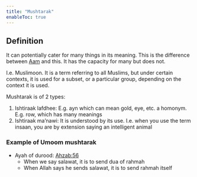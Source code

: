 ```yaml
---
title: "Mushtarak"
enableToc: true
---
```

## Definition
It can potentially cater for many things in its meaning. This is the difference between [Aam](Usul%20Fiqh/Quranic%20words/Aam.md) and this. It has the capacity for many but does not.

I.e. Muslimoon. It is a term referring to all Muslims, but under certain contexts, it is used for a subset, or a particular group, depending on the context it is used.

Mushtarak is of 2 types:
1. Ishtiraak lafdhee: E.g. ayn which can mean gold, eye, etc. a homonym. E.g. row, which has many meanings
2. Ishtiraak ma’nawi: It is understood by its use. I.e. when you use the term insaan, you are by extension saying an intelligent animal 

### Example of Umoom mushtarak
- Ayah of durood: [Ahzab:56](https://quran.com/33?startingVerse=56)
	- When we say salawat, it is to send dua of rahmah
	- When Allah says he sends salawat, it is to send rahmah itself